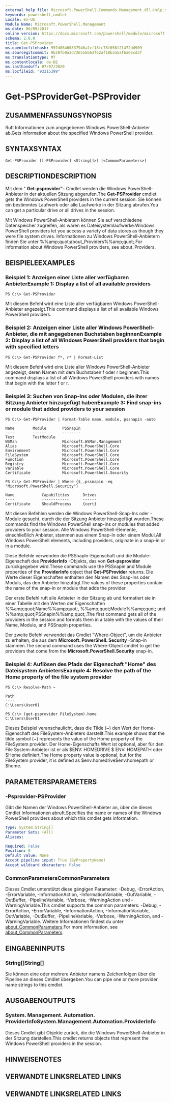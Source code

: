 ```yaml
---
external help file: Microsoft.PowerShell.Commands.Management.dll-Help.xml
keywords: powershell,cmdlet
Locale: en-US
Module Name: Microsoft.PowerShell.Management
ms.date: 06/09/2017
online version: https://docs.microsoft.com/powershell/module/microsoft.powershell.management/get-psprovider?view=powershell-5.1&WT.mc_id=ps-gethelp
schema: 2.0.0
title: Get-PSProvider
ms.openlocfilehash: 997d86460837946a2cf18fc78f058f21472dd909
ms.sourcegitcommit: 9b28fb9a3d72655bb63f62af18b3a5af6a05cd3f
ms.translationtype: MT
ms.contentlocale: de-DE
ms.lasthandoff: 07/07/2020
ms.locfileid: "93215399"
---
```

# <span data-ttu-id="6c5ce-103">Get-PSProvider</span><span class="sxs-lookup"><span data-stu-id="6c5ce-103">Get-PSProvider</span></span>

## <span data-ttu-id="6c5ce-104">ZUSAMMENFASSUNG</span><span class="sxs-lookup"><span data-stu-id="6c5ce-104">SYNOPSIS</span></span>
<span data-ttu-id="6c5ce-105">Ruft Informationen zum angegebenen Windows PowerShell-Anbieter ab.</span><span class="sxs-lookup"><span data-stu-id="6c5ce-105">Gets information about the specified Windows PowerShell provider.</span></span>

## <span data-ttu-id="6c5ce-106">SYNTAX</span><span class="sxs-lookup"><span data-stu-id="6c5ce-106">SYNTAX</span></span>

```
Get-PSProvider [[-PSProvider] <String[]>] [<CommonParameters>]
```

## <span data-ttu-id="6c5ce-107">DESCRIPTION</span><span class="sxs-lookup"><span data-stu-id="6c5ce-107">DESCRIPTION</span></span>
<span data-ttu-id="6c5ce-108">Mit dem " **Get-psprovider"-** Cmdlet werden die Windows PowerShell-Anbieter in der aktuellen Sitzung abgerufen.</span><span class="sxs-lookup"><span data-stu-id="6c5ce-108">The **Get-PSProvider** cmdlet gets the Windows PowerShell providers in the current session.</span></span>
<span data-ttu-id="6c5ce-109">Sie können ein bestimmtes Laufwerk oder alle Laufwerke in der Sitzung abrufen.</span><span class="sxs-lookup"><span data-stu-id="6c5ce-109">You can get a particular drive or all drives in the session.</span></span>

<span data-ttu-id="6c5ce-110">Mit Windows PowerShell-Anbietern können Sie auf verschiedene Datenspeicher zugreifen, als wären es Dateisystemlaufwerke.</span><span class="sxs-lookup"><span data-stu-id="6c5ce-110">Windows PowerShell providers let you access a variety of data stores as though they were file system drives.</span></span>
<span data-ttu-id="6c5ce-111">Informationen zu Windows PowerShell-Anbietern finden Sie unter %%amp;quot;about_Providers%%amp;quot;.</span><span class="sxs-lookup"><span data-stu-id="6c5ce-111">For information about Windows PowerShell providers, see about_Providers.</span></span>

## <span data-ttu-id="6c5ce-112">BEISPIELE</span><span class="sxs-lookup"><span data-stu-id="6c5ce-112">EXAMPLES</span></span>

### <span data-ttu-id="6c5ce-113">Beispiel 1: Anzeigen einer Liste aller verfügbaren Anbieter</span><span class="sxs-lookup"><span data-stu-id="6c5ce-113">Example 1: Display a list of all available providers</span></span>

```
PS C:\> Get-PSProvider
```

<span data-ttu-id="6c5ce-114">Mit diesem Befehl wird eine Liste aller verfügbaren Windows PowerShell-Anbieter angezeigt.</span><span class="sxs-lookup"><span data-stu-id="6c5ce-114">This command displays a list of all available Windows PowerShell providers.</span></span>

### <span data-ttu-id="6c5ce-115">Beispiel 2: Anzeigen einer Liste aller Windows PowerShell-Anbieter, die mit angegebenen Buchstaben beginnen</span><span class="sxs-lookup"><span data-stu-id="6c5ce-115">Example 2: Display a list of all Windows PowerShell providers that begin with specified letters</span></span>

```
PS C:\> Get-PSProvider f*, r* | Format-List
```

<span data-ttu-id="6c5ce-116">Mit diesem Befehl wird eine Liste aller Windows PowerShell-Anbieter angezeigt, deren Namen mit dem Buchstaben f oder r beginnen.</span><span class="sxs-lookup"><span data-stu-id="6c5ce-116">This command displays a list of all Windows PowerShell providers with names that begin with the letter f or r.</span></span>

### <span data-ttu-id="6c5ce-117">Beispiel 3: Suchen von Snap-Ins oder Modulen, die ihrer Sitzung Anbieter hinzugefügt haben</span><span class="sxs-lookup"><span data-stu-id="6c5ce-117">Example 3: Find snap-ins or module that added providers to your session</span></span>

```
PS C:\> Get-PSProvider | Format-Table name, module, pssnapin -auto

Name        Module       PSSnapIn
----        ------       --------
Test        TestModule
WSMan                    Microsoft.WSMan.Management
Alias                    Microsoft.PowerShell.Core
Environment              Microsoft.PowerShell.Core
FileSystem               Microsoft.PowerShell.Core
Function                 Microsoft.PowerShell.Core
Registry                 Microsoft.PowerShell.Core
Variable                 Microsoft.PowerShell.Core
Certificate              Microsoft.PowerShell.Security

PS C:\> Get-PSProvider | Where {$_.pssnapin -eq "Microsoft.PowerShell.Security"}

Name            Capabilities      Drives
----            ------------      ------
Certificate     ShouldProcess     {cert}
```

<span data-ttu-id="6c5ce-118">Mit diesen Befehlen werden die Windows PowerShell-Snap-Ins oder -Module gesucht, durch die der Sitzung Anbieter hinzugefügt wurden.</span><span class="sxs-lookup"><span data-stu-id="6c5ce-118">These commands find the Windows PowerShell snap-ins or modules that added providers to your session.</span></span>
<span data-ttu-id="6c5ce-119">Alle Windows PowerShell-Elemente, einschließlich Anbieter, stammen aus einem Snap-In oder einem Modul.</span><span class="sxs-lookup"><span data-stu-id="6c5ce-119">All Windows PowerShell elements, including providers, originate in a snap-in or in a module.</span></span>

<span data-ttu-id="6c5ce-120">Diese Befehle verwenden die PSSnapIn-Eigenschaft und die Module-Eigenschaft des **ProviderInfo** -Objekts, das von **Get-psprovider** zurückgegeben wird.</span><span class="sxs-lookup"><span data-stu-id="6c5ce-120">These commands use the PSSnapin and Module properties of the **ProviderInfo** object that **Get-PSProvider** returns.</span></span>
<span data-ttu-id="6c5ce-121">Die Werte dieser Eigenschaften enthalten den Namen des Snap-Ins oder Moduls, das den Anbieter hinzufügt.</span><span class="sxs-lookup"><span data-stu-id="6c5ce-121">The values of these properties contain the name of the snap-in or module that adds the provider.</span></span>

<span data-ttu-id="6c5ce-122">Der erste Befehl ruft alle Anbieter in der Sitzung ab und formatiert sie in einer Tabelle mit den Werten der Eigenschaften %%amp;quot;Name%%amp;quot;, %%amp;quot;Module%%amp;quot; und %%amp;quot;PSSnapin%%amp;quot;.</span><span class="sxs-lookup"><span data-stu-id="6c5ce-122">The first command gets all of the providers in the session and formats them in a table with the values of their Name, Module, and PSSnapin properties.</span></span>

<span data-ttu-id="6c5ce-123">Der zweite Befehl verwendet das Cmdlet "Where-Object", um die Anbieter zu erhalten, die aus dem **Microsoft. PowerShell. Security** -Snap-in stammen.</span><span class="sxs-lookup"><span data-stu-id="6c5ce-123">The second command uses the Where-Object cmdlet to get the providers that come from the **Microsoft.PowerShell.Security** snap-in.</span></span>

### <span data-ttu-id="6c5ce-124">Beispiel 4: Auflösen des Pfads der Eigenschaft "Home" des Dateisystem Anbieters</span><span class="sxs-lookup"><span data-stu-id="6c5ce-124">Example 4: Resolve the path of the Home property of the file system provider</span></span>

```
PS C:\> Resolve-Path ~

Path
----
C:\Users\User01

PS C:\> (get-psprovider FileSystem).home
C:\Users\User01
```

<span data-ttu-id="6c5ce-125">Dieses Beispiel veranschaulicht, dass die Tilde (~) den Wert der Home-Eigenschaft des FileSystem-Anbieters darstellt.</span><span class="sxs-lookup"><span data-stu-id="6c5ce-125">This example shows that the tilde symbol (~) represents the value of the Home property of the FileSystem provider.</span></span>
<span data-ttu-id="6c5ce-126">Der Home-Eigenschafts Wert ist optional, aber für den File System-Anbieter ist er als $ENV: HOMEDRIVE \$ ENV: HOMEPATH oder $Home definiert.</span><span class="sxs-lookup"><span data-stu-id="6c5ce-126">The Home property value is optional, but for the FileSystem provider, it is defined as $env:homedrive\$env:homepath or $home.</span></span>

## <span data-ttu-id="6c5ce-127">PARAMETERS</span><span class="sxs-lookup"><span data-stu-id="6c5ce-127">PARAMETERS</span></span>

### <span data-ttu-id="6c5ce-128">-Psprovider</span><span class="sxs-lookup"><span data-stu-id="6c5ce-128">-PSProvider</span></span>
<span data-ttu-id="6c5ce-129">Gibt die Namen der Windows PowerShell-Anbieter an, über die dieses Cmdlet Informationen abruft.</span><span class="sxs-lookup"><span data-stu-id="6c5ce-129">Specifies the name or names of the Windows PowerShell providers about which this cmdlet gets information.</span></span>

```yaml
Type: System.String[]
Parameter Sets: (All)
Aliases:

Required: False
Position: 0
Default value: None
Accept pipeline input: True (ByPropertyName)
Accept wildcard characters: False
```

### <span data-ttu-id="6c5ce-130">CommonParameters</span><span class="sxs-lookup"><span data-stu-id="6c5ce-130">CommonParameters</span></span>
<span data-ttu-id="6c5ce-131">Dieses Cmdlet unterstützt diese gängigen Parameter: -Debug, -ErrorAction, -ErrorVariable, -InformationAction, -InformationVariable, -OutVariable, -OutBuffer, -PipelineVariable, -Verbose, -WarningAction und -WarningVariable.</span><span class="sxs-lookup"><span data-stu-id="6c5ce-131">This cmdlet supports the common parameters: -Debug, -ErrorAction, -ErrorVariable, -InformationAction, -InformationVariable, -OutVariable, -OutBuffer, -PipelineVariable, -Verbose, -WarningAction, and -WarningVariable.</span></span> <span data-ttu-id="6c5ce-132">Weitere Informationen findest du unter [about_CommonParameters](https://go.microsoft.com/fwlink/?LinkID=113216).</span><span class="sxs-lookup"><span data-stu-id="6c5ce-132">For more information, see [about_CommonParameters](https://go.microsoft.com/fwlink/?LinkID=113216).</span></span>

## <span data-ttu-id="6c5ce-133">EINGABEN</span><span class="sxs-lookup"><span data-stu-id="6c5ce-133">INPUTS</span></span>

### <span data-ttu-id="6c5ce-134">String[]</span><span class="sxs-lookup"><span data-stu-id="6c5ce-134">String[]</span></span>

<span data-ttu-id="6c5ce-135">Sie können eine oder mehrere Anbieter namens Zeichenfolgen über die Pipeline an dieses Cmdlet übergeben.</span><span class="sxs-lookup"><span data-stu-id="6c5ce-135">You can pipe one or more provider name strings to this cmdlet.</span></span>

## <span data-ttu-id="6c5ce-136">AUSGABEN</span><span class="sxs-lookup"><span data-stu-id="6c5ce-136">OUTPUTS</span></span>

### <span data-ttu-id="6c5ce-137">System. Management. Automation. ProviderInfo</span><span class="sxs-lookup"><span data-stu-id="6c5ce-137">System.Management.Automation.ProviderInfo</span></span>
<span data-ttu-id="6c5ce-138">Dieses Cmdlet gibt Objekte zurück, die die Windows PowerShell-Anbieter in der Sitzung darstellen.</span><span class="sxs-lookup"><span data-stu-id="6c5ce-138">This cmdlet returns objects that represent the Windows PowerShell providers in the session.</span></span>

## <span data-ttu-id="6c5ce-139">HINWEISE</span><span class="sxs-lookup"><span data-stu-id="6c5ce-139">NOTES</span></span>

## <span data-ttu-id="6c5ce-140">VERWANDTE LINKS</span><span class="sxs-lookup"><span data-stu-id="6c5ce-140">RELATED LINKS</span></span>

## <span data-ttu-id="6c5ce-141">VERWANDTE LINKS</span><span class="sxs-lookup"><span data-stu-id="6c5ce-141">RELATED LINKS</span></span>
